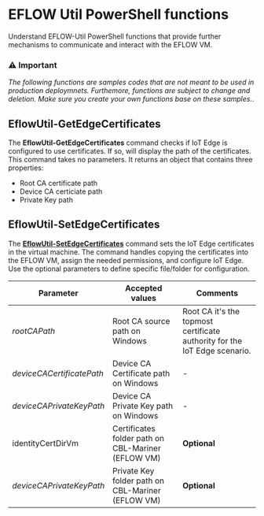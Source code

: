 # EFLOW Util PowerShell functions
Understand EFLOW-Util PowerShell functions that provide further mechanisms to communicate and interact with the EFLOW VM. 

### :warning: Important
 _The following functions are samples codes that are not meant to be used in production deploymnets. Furthemore, functions are subject to change and deletion. Make sure you create your own functions base on these samples._.
 
 
 ## EflowUtil-GetEdgeCertificates
 The **EflowUtil-GetEdgeCertificates** command checks if IoT Edge is configured to use certificates. If so, will display the path of the certificates. 
 This command takes no parameters. It returns an object that contains three properties:
 - Root CA certificate path
 - Device CA certiciate path
 - Private Key path
 
  ## EflowUtil-SetEdgeCertificates
 The [**EflowUtil-SetEdgeCertificates**](./EflowUtil-SetEdgeCertificates.ps1) command sets the IoT Edge certificates in the virtual machine. The command handles copying the certificates into the EFLOW VM, assign the needed permissions, and configure IoT Edge. Use the optional parameters to define specific file/folder for configuration.
 
| Parameter | Accepted values | Comments |
| --------- | --------------- | -------- |
| _rootCAPath_ | Root CA source path on Windows | Root CA it's the topmost certificate authority for the IoT Edge scenario. |
| _deviceCACertificatePath_ | Device CA Certificate path on Windows | - |
| _deviceCAPrivateKeyPath_ | Device CA Private Key path on Windows | - |
| identityCertDirVm |  Certificates folder path on CBL-Mariner (EFLOW VM) | **Optional** |
| _deviceCAPrivateKeyPath_ |  Private Key folder path on CBL-Mariner (EFLOW VM) | **Optional** |
